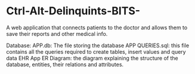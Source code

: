 # Ctrl-Alt-Delinquints-BITS-
A web application that connects patients to the doctor and allows them to save their reports and other medical info.

Database: 
APP.db: The file storing the database 
APP QUERIES.sql: this file contains all the queries required to create tables, insert values and query data 
EHR App ER Diagram: the diagram explaining the structure of the database, entities, their relations and attributes. 

